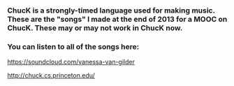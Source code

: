 ### ChucK is a strongly-timed language used for making music. These are the "songs" I made at the end of 2013 for a MOOC on ChucK. These may or may not work in ChucK now. 

### You can listen to all of the songs here: 
https://soundcloud.com/vanessa-van-gilder






http://chuck.cs.princeton.edu/
